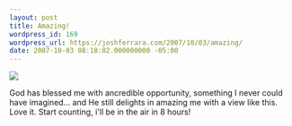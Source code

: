 ```yaml
---
layout: post
title: Amazing!
wordpress_id: 169
wordpress_url: https://joshferrara.com/2007/10/03/amazing/
date: 2007-10-03 08:18:02.000000000 -05:00
---
```

<!--Mime Type of File is image/jpeg -->

<a href="https://joshferrara.com/wp-photos/20071003-091801-1.jpg"><img src="https://joshferrara.com/wp-photos/thumb.20071003-091801-1.jpg" /></a>

God has blessed me with ancredible opportunity, something I never could have imagined... and He still delights in amazing me with a view like this. Love it. Start counting, i'll be in the air in 8 hours!
